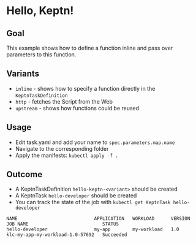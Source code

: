 # Hello, Keptn!

## Goal
This example shows how to define a function inline and pass over parameters to this function.

## Variants
* `inline` - shows how to specify a function directly in the `KeptnTaskDefinition`
* `http` - fetches the Script from the Web
* `upstream` - shows how functions could be reused

## Usage

* Edit task.yaml and add your name to `spec.parameters.map.name`
* Navigate to the corresponding folder
* Apply the manifests: `kubectl apply -f .`

## Outcome

* A KeptnTaskDefinition `hello-keptn-<variant>` should be created
* A KeptnTask `hello-developer` should be created
* You can track the state of the job with `kubectl get KeptnTask hello-developer`
```                                                                                                          
NAME                            APPLICATION   WORKLOAD      VERSION   JOB NAME                           STATUS
hello-developer                 my-app        my-workload   1.0       klc-my-app-my-workload-1.0-57692   Succeeded
```
